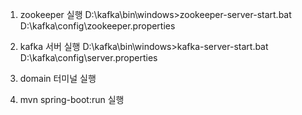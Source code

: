 1. zookeeper 실행
  D:\kafka\bin\windows>zookeeper-server-start.bat D:\kafka\config\zookeeper.properties

2. kafka 서버 실행
  D:\kafka\bin\windows>kafka-server-start.bat D:\kafka\config\server.properties

3. domain 터미널 실행

4. mvn spring-boot:run 실행
